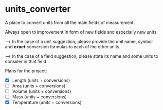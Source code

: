 # units_converter

A place to convert units from all the main fields of measurement.

Always open to improvement in form of new fields and especially new units. 

--> In the case of a unit suggestion, please provide the unit name, symbol and ***exact*** conversion formulas to each of the other units.

--> In the case of a field suggestion, please state its name and some units to consider in that field.

Plans for the project:
  - [x] Length (units + conversions)
  - [ ] Area (units + conversions)
  - [ ] Volume (units + conversions)
  - [ ] Mass (units + conversions)
  - [x] Temperature (units + conversions)
